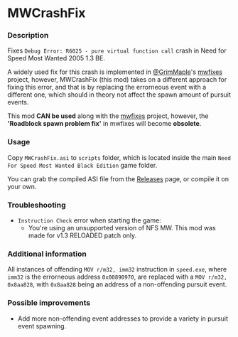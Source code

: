 # MWCrashFix

### Description
Fixes `Debug Error: R6025 - pure virtual function call` crash in Need for Speed Most Wanted 2005 1.3 BE.  
  
A widely used fix for this crash is implemented in [@GrimMaple](https://github.com/GrimMaple)'s [mwfixes](https://github.com/GrimMaple/mwfixes) project,
however, MWCrashFix (this mod) takes on a different approach for fixing this error, and that is by replacing the errorneous event with a different one, which should in theory not affect the spawn amount of pursuit events.  

This mod **CAN be used** along with the [mwfixes](https://github.com/GrimMaple/mwfixes) project, however, the **'Roadblock spawn problem fix'** in mwfixes will become **obsolete**. 

### Usage
Copy `MWCrashFix.asi` to `scripts` folder, which is located inside the main `Need For Speed Most Wanted Black Edition` game folder.

You can grab the compiled ASI file from the [Releases](https://github.com/x0reaxeax/MWCrashFix/releases) page, or compile it on your own.

### Troubleshooting
* `Instruction Check` error when starting the game:  
  * You're using an unsupported version of NFS MW. This mod was made for v1.3 RELOADED patch only.


### Additional information
All instances of offending `MOV r/m32, imm32` instruction in `speed.exe`, where `imm32` is the errorneous address `0x00890970`, are replaced with a `MOV r/m32, 0x8aa828`, with `0x8aa828` being an address of a non-offending pursuit event.

### Possible improvements
* Add more non-offending event addresses to provide a variety in pursuit event spawning. 
